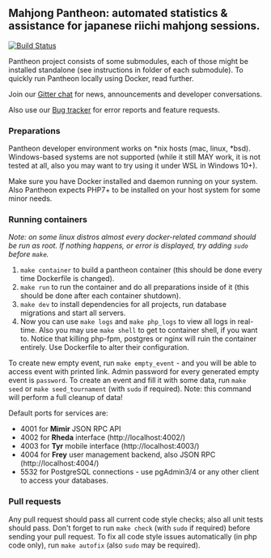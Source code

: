 ## Mahjong Pantheon: automated statistics & assistance for japanese riichi mahjong sessions.

[![Build Status](https://travis-ci.org/MahjongPantheon/pantheon.svg?branch=master)](https://travis-ci.org/MahjongPantheon/pantheon)

Pantheon project consists of some submodules, each of those might be installed standalone (see instructions in folder 
of each submodule). To quickly run Pantheon locally using Docker, read further.

Join our [Gitter chat](https://gitter.im/MahjongPantheon/Lobby) for news, announcements and developer conversations.

Also use our [Bug tracker](https://pantheon.myjetbrains.com/youtrack/issues/PANTHEON) for error reports and feature requests.

### Preparations

Pantheon developer environment works on *nix hosts (mac, linux, *bsd). Windows-based systems 
are not supported (while it still MAY work, it is not tested at all, also you may want to try
using it under WSL in Windows 10+). 

Make sure you have Docker installed and daemon running on your system. Also Pantheon expects PHP7+ to be 
installed on your host system for some minor needs.

### Running containers

_Note: on some linux distros almost every docker-related command should be run as root. If nothing happens, or error
is displayed, try adding `sudo` before `make`._

1. `make container` to build a pantheon container (this should be done every time Dockerfile is changed).
2. `make run` to run the container and do all preparations inside of it (this should be done after each container shutdown).
3. `make dev` to install dependencies for all projects, run database migrations and start all servers.
4. Now you can use `make logs` and `make php_logs` to view all logs in real-time. Also you may use `make shell` to get
to container shell, if you want to. Notice that killing php-fpm, postgres or nginx will ruin the container entirely.
Use Dockerfile to alter their configuration.

To create new empty event, run `make empty_event` - and you will be able to access event with printed link. Admin
password for every generated empty event is `password`.
To create an event and fill it with some data, run `make seed` or `make seed_tournament` (with `sudo` if required). 
Note: this command will perform a full cleanup of data!

Default ports for services are:
- 4001 for **Mimir** JSON RPC API
- 4002 for **Rheda** interface (http://localhost:4002/)
- 4003 for **Tyr** mobile interface (http://localhost:4003/)
- 4004 for **Frey** user management backend, also JSON RPC (http://localhost:4004/)
- 5532 for PostgreSQL connections - use pgAdmin3/4 or any other client to access your databases.

### Pull requests

Any pull request should pass all current code style checks; also all unit tests should pass. Don't forget to run
`make check` (with `sudo` if required) before sending your pull request. To fix all code style issues automatically
(in php code only), run `make autofix` (also `sudo` may be required).
